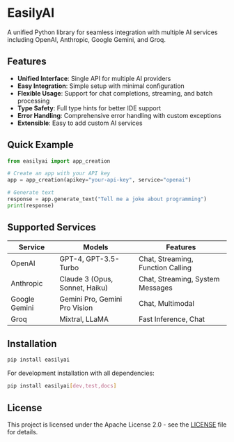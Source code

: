 # EasilyAI

A unified Python library for seamless integration with multiple AI services including OpenAI, Anthropic, Google Gemini, and Groq.

## Features

- **Unified Interface**: Single API for multiple AI providers
- **Easy Integration**: Simple setup with minimal configuration
- **Flexible Usage**: Support for chat completions, streaming, and batch processing
- **Type Safety**: Full type hints for better IDE support
- **Error Handling**: Comprehensive error handling with custom exceptions
- **Extensible**: Easy to add custom AI services

## Quick Example

```python
from easilyai import app_creation

# Create an app with your API key
app = app_creation(apikey="your-api-key", service="openai")

# Generate text
response = app.generate_text("Tell me a joke about programming")
print(response)
```

## Supported Services

| Service | Models | Features |
|---------|--------|----------|
| OpenAI | GPT-4, GPT-3.5-Turbo | Chat, Streaming, Function Calling |
| Anthropic | Claude 3 (Opus, Sonnet, Haiku) | Chat, Streaming, System Messages |
| Google Gemini | Gemini Pro, Gemini Pro Vision | Chat, Multimodal |
| Groq | Mixtral, LLaMA | Fast Inference, Chat |

## Installation

```bash
pip install easilyai
```

For development installation with all dependencies:

```bash
pip install easilyai[dev,test,docs]
```

## License

This project is licensed under the Apache License 2.0 - see the [LICENSE](https://github.com/GustyCube/EasilyAI/blob/main/LICENSE) file for details.